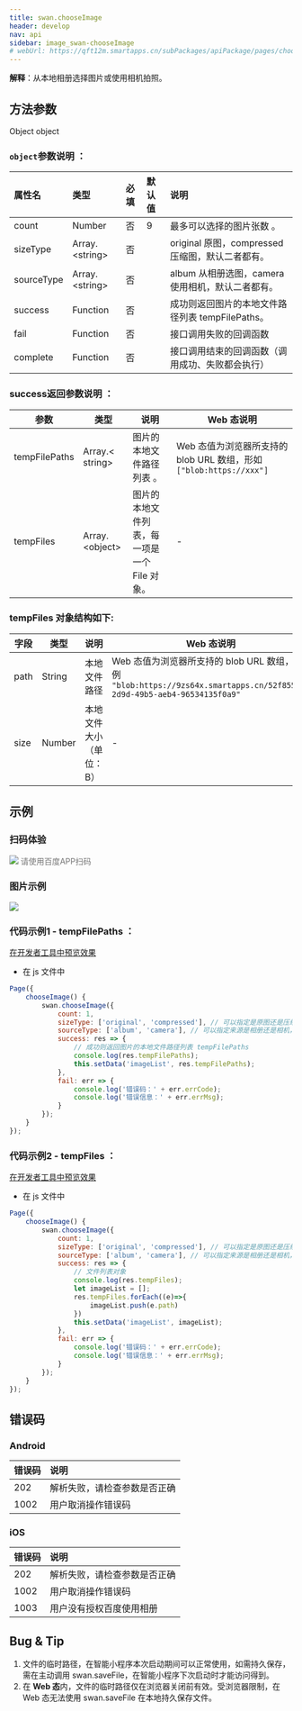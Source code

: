 ```yaml
---
title: swan.chooseImage
header: develop
nav: api
sidebar: image_swan-chooseImage
# webUrl: https://qft12m.smartapps.cn/subPackages/apiPackage/pages/chooseImage/chooseImage
---
```





**解释**：从本地相册选择图片或使用相机拍照。

## 方法参数
Object object
### `object`参数说明 ：

|属性名 |类型  |必填 | 默认值 |说明|
|:---- |:---- |:---- |:----|:----|
|count  | Number | 否 |9| 最多可以选择的图片张数 。|
|sizeType  |Array.&lt;string&gt;  | 否 || original 原图，compressed 压缩图，默认二者都有。|
|sourceType | Array.&lt;string&gt;  |否 | |  album 从相册选图，camera 使用相机，默认二者都有。|
|success |Function  |  否 ||成功则返回图片的本地文件路径列表 tempFilePaths。|
|fail  |  Function |   否  | | 接口调用失败的回调函数|
|complete   | Function  |  否 | |  接口调用结束的回调函数（调用成功、失败都会执行）|



### success返回参数说明 ：

|参数  |类型|  说明 | Web 态说明|
|---- | ---- | ---- | ---- |
|tempFilePaths  | Array.&lt; string&gt;  |图片的本地文件路径列表 。| Web 态值为浏览器所支持的 blob URL 数组，形如 `["blob:https://xxx"]`|
|tempFiles  | Array.&lt;object&gt; |图片的本地文件列表，每一项是一个 File 对象。|  - |

### tempFiles 对象结构如下:

|字段 | 类型  |说明 |  Web 态说明|
|---- | ---- | ---- | ---- |
|path  |  String  |本地文件路径| Web 态值为浏览器所支持的 blob URL 数组，示例 `"blob:https://9zs64x.smartapps.cn/52f855e3-2d9d-49b5-aeb4-96534135f0a9"`|
|size   | Number | 本地文件大小（单位：B）| - |


## 示例



### 扫码体验

<div class='scan-code-container'>
    <img src="https://b.bdstatic.com/miniapp/assets/images/doc_demo/chooseImage.png" class="demo-qrcode-image" />
    <font color=#777 12px>请使用百度APP扫码</font>
</div>

### 图片示例


<div class="m-doc-custom-examples">
    <div class="m-doc-custom-examples-correct">
        <img src="https://b.bdstatic.com/miniapp/images/chooseImage2.gif">
    </div>
    <div class="m-doc-custom-examples-correct">
        <img src=" ">
    </div>
    <div class="m-doc-custom-examples-correct">
        <img src=" ">
    </div>
</div>

### 代码示例1 - tempFilePaths ：

<a href="swanide://fragment/8ffb1a4177b33946ea0bed99b96071c21575216316424" title="在开发者工具中预览效果" target="_self">在开发者工具中预览效果</a>

* 在 js 文件中

```js
Page({
    chooseImage() {
        swan.chooseImage({
            count: 1,
            sizeType: ['original', 'compressed'], // 可以指定是原图还是压缩图，默认二者都有
            sourceType: ['album', 'camera'], // 可以指定来源是相册还是相机，默认二者都有
            success: res => {
                // 成功则返回图片的本地文件路径列表 tempFilePaths
                console.log(res.tempFilePaths);
                this.setData('imageList', res.tempFilePaths);
            },
            fail: err => {
                console.log('错误码：' + err.errCode);
                console.log('错误信息：' + err.errMsg);
            }
        });
    }
});
```

### 代码示例2 - tempFiles ：

<a href="swanide://fragment/593c7689acbe113cbdbb5e4441dcaa921575216919794" title="在开发者工具中预览效果" target="_self">在开发者工具中预览效果</a>

* 在 js 文件中

```js
Page({
    chooseImage() {
        swan.chooseImage({
            count: 1,
            sizeType: ['original', 'compressed'], // 可以指定是原图还是压缩图，默认二者都有
            sourceType: ['album', 'camera'], // 可以指定来源是相册还是相机，默认二者都有
            success: res => {
                // 文件列表对象
                console.log(res.tempFiles);
                let imageList = [];
                res.tempFiles.forEach((e)=>{ 
                    imageList.push(e.path)
                })
                this.setData('imageList', imageList);
            },
            fail: err => {
                console.log('错误码：' + err.errCode);
                console.log('错误信息：' + err.errMsg);
            }
        });
    }
});
```

##  错误码

### Android

|错误码|说明|
|:--|:--|
|202|解析失败，请检查参数是否正确   |
|1002|用户取消操作错误码|

### iOS

|错误码|说明|
|:--|:--|
|202|解析失败，请检查参数是否正确  |
|1002|用户取消操作错误码|
|1003|用户没有授权百度使用相册|


## Bug & Tip

1. 文件的临时路径，在智能小程序本次启动期间可以正常使用，如需持久保存，需在主动调用 swan.saveFile，在智能小程序下次启动时才能访问得到。
2. 在 **Web 态**内，文件的临时路径仅在浏览器关闭前有效。受浏览器限制，在 Web 态无法使用 swan.saveFile 在本地持久保存文件。

